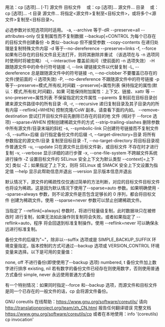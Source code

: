 用法：cp [选项]... [-T] 源文件 目标文件
　或：cp [选项]... 源文件... 目录
　或：cp [选项]... -t 目录 源文件...
将指定<源文件>复制至<目标文件>，或将多个<源文件>复制至<目标目录>。

必选参数对长短选项同时适用。
  -a, --archive			等于-dR --preserve=all
      --attributes-only	仅复制属性而不复制数据      --backup[=CONTROL		为每个已存在的目标文件创建备份
  -b				类似--backup 但不接受参数
      --copy-contents		在递归处理是复制特殊文件内容
  -d				等于--no-dereference --preserve=links
  -f, --force                  如果有已存在的目标文件且无法打开，则将其删除并重试
                                 （该选项在与 -n 选项同时使用时将被忽略）
  -i, --interactive            覆盖前询问（使前面的 -n 选项失效）
  -H                           跟随源文件中的命令行符号链接
  -l, --link                   硬链接文件以代替复制
  -L, --dereference            总是跟随源文件中的符号链接
  -n, --no-clobber		不要覆盖已存在的文件(使前面的 -i 选项失效)
  -P, --no-dereference		不跟随源文件中的符号链接
  -p				等于--preserve=模式,所有权,时间戳
      --preserve[=属性列表	保持指定的属性(默认：模式,所有权,时间戳)，如果
					可能保持附加属性：上下文、链接、xattr 等
      --sno-preserve=属性列表	不保留指定的文件属性
      --parents			复制前在目标目录创建来源文件路径中的所有目录
  -R, -r, --recursive		递归复制目录及其子目录内的所有内容
      --reflink[=WHEN]		控制克隆/CoW 副本。请查看下面的内如。
      --remove-destination	尝试打开目标文件前先删除已存在的目的地
					文件 (相对于 --force 选项)
      --sparse=WHEN		控制创建稀疏文件的方式
      --strip-trailing-slashes	删除参数中所有源文件/目录末端的斜杠
  -s, --symbolic-link		只创建符号链接而不复制文件
  -S, --suffix=后缀		自行指定备份文件的后缀
  -t,  --target-directory=目录	将所有参数指定的源文件/目录
                                           复制至目标目录
  -T, --no-target-directory	将目标目录视作普通文件
  -u, --update			只在源文件比目标文件新，或目标文件
					不存在时才进行复制
  -v, --verbose		显示详细的进行步骤
  -x, --one-file-system	不跨越文件系统进行操作
  -Z                           设置目标文件的 SELinux 安全上下文为默认类型
      --context[=上下文]       类似 -Z；如果指定了上下文，则将 SELinux 或
                                 SMACK 安全上下文设置为指定值
      --help		显示此帮助信息并退出
      --version		显示版本信息并退出

默认情况下，源文件的稀疏性仅仅通过简单的方法判断，对应的目标文件目标文件
也将设为稀疏。这是因为默认情况下使用了--sparse=auto 参数。如果明确使用
--sparse=always 参数，则不论源文件是否包含足够长的 0 序列，都会将目标文件
创建为稀疏文件。使用 --sparse=never 参数可以禁止创建稀疏文件。

当指定了 --reflink[=always] 参数时，将进行轻量级复制，此时数据块只在被修改时
进行复制，如果无法如此操作则复制将会失败。或者如果指定了 --reflink=auto，程序
将会回退到标准复制操作。使用 --reflink=never 可以确保永远进行标准复制。

备份文件的后缀为"~"，除非以--suffix 选项或是 SIMPLE_BACKUP_SUFFIX
环境变量指定。版本控制的方式可通过--backup 选项或 VERSION_CONTROL 环境
变量来选择。以下是可用的变量值：

  none, off       不进行备份(即使使用了--backup 选项)
  numbered, t     备份文件加上数字进行排序
  existing, nil   若有数字的备份文件已经存在则使用数字，否则使用普通方式备份
  simple, never   永远使用普通方式备份

有一个特别情况：如果同时指定--force 和--backup 选项，而源文件和目标文件
是同一个已存在的一般文件的话，cp 会将源文件备份。

GNU coreutils 在线帮助：<https://www.gnu.org/software/coreutils/>
请向 <http://translationproject.org/team/zh_CN.html> 报告任何翻译错误
完整文档 <https://www.gnu.org/software/coreutils/cp>
或者在本地使用：info '(coreutils) cp invocation'
